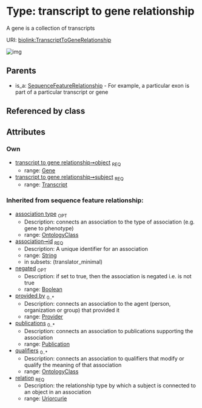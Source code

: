
# Type: transcript to gene relationship


A gene is a collection of transcripts

URI: [biolink:TranscriptToGeneRelationship](https://w3id.org/biolink/vocab/TranscriptToGeneRelationship)


![img](http://yuml.me/diagram/nofunky;dir:TB/class/[Gene]<object%201..1-%20[TranscriptToGeneRelationship&#124;relation(i):uriorcurie;id(i):string;negated(i):boolean%20%3F],[Transcript]<subject%201..1-%20[TranscriptToGeneRelationship],[SequenceFeatureRelationship]^-[TranscriptToGeneRelationship],[Transcript],[SequenceFeatureRelationship],[Publication],[Provider],[OntologyClass],[Gene])

## Parents

 *  is_a: [SequenceFeatureRelationship](SequenceFeatureRelationship.md) - For example, a particular exon is part of a particular transcript or gene

## Referenced by class


## Attributes


### Own

 * [transcript to gene relationship➞object](transcript_to_gene_relationship_object.md)  <sub>REQ</sub>
    * range: [Gene](Gene.md)
 * [transcript to gene relationship➞subject](transcript_to_gene_relationship_subject.md)  <sub>REQ</sub>
    * range: [Transcript](Transcript.md)

### Inherited from sequence feature relationship:

 * [association type](association_type.md)  <sub>OPT</sub>
    * Description: connects an association to the type of association (e.g. gene to phenotype)
    * range: [OntologyClass](OntologyClass.md)
 * [association➞id](association_id.md)  <sub>REQ</sub>
    * Description: A unique identifier for an association
    * range: [String](types/String.md)
    * in subsets: (translator_minimal)
 * [negated](negated.md)  <sub>OPT</sub>
    * Description: if set to true, then the association is negated i.e. is not true
    * range: [Boolean](types/Boolean.md)
 * [provided by](provided_by.md)  <sub>0..*</sub>
    * Description: connects an association to the agent (person, organization or group) that provided it
    * range: [Provider](Provider.md)
 * [publications](publications.md)  <sub>0..*</sub>
    * Description: connects an association to publications supporting the association
    * range: [Publication](Publication.md)
 * [qualifiers](qualifiers.md)  <sub>0..*</sub>
    * Description: connects an association to qualifiers that modify or qualify the meaning of that association
    * range: [OntologyClass](OntologyClass.md)
 * [relation](relation.md)  <sub>REQ</sub>
    * Description: the relationship type by which a subject is connected to an object in an association
    * range: [Uriorcurie](types/Uriorcurie.md)
